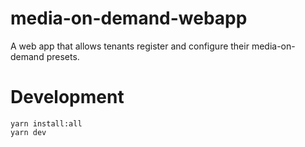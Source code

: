 # media-on-demand-webapp
A web app that allows tenants register and configure their media-on-demand presets.

# Development
```
yarn install:all
yarn dev
```
